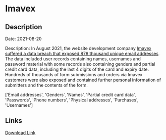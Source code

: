 # Imavex

## Description

Date: 2021-08-20

Description:
In August 2021, the website development company <a href="https://www.imavex.com/breach-information/" target="_blank" rel="noopener">Imavex suffered a data breach that exposed 878 thousand unique email addresses</a>. The data included user records containing names, usernames and password material with some records also containing genders and partial credit card data, including the last 4 digits of the card and expiry date. Hundreds of thousands of form submissions and orders via Imavex customers were also exposed and contained further personal information of submitters and the contents of the form.


['Email addresses', 'Genders', 'Names', 'Partial credit card data', 'Passwords', 'Phone numbers', 'Physical addresses', 'Purchases', 'Usernames']

## Links

[Download Link](https://link-to.net/1229997/584.8432736624424/dynamic/?r=aW1hdmV4LmNvbQ==)